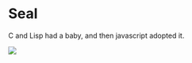 
# Seal

C and Lisp had a baby, and then javascript adopted it.

![](http://jlongster.com/s/seal.png)